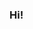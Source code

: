 ### Hi!

<!--
**Hamachii/Hamachii** is a ✨ _special_ ✨ repository because its `README.md` (this file) appears on your GitHub profile.

### THX! I'm Hamachi

### GitHub is a beginner, but I'm going to do various things. Thank you.

### https://4.bp.blogspot.com/-NHTUWbcy_Wc/VMIt3Ie-4BI/AAAAAAAAqzY/gkFCt304v4k/s800/sashimi_hamachi.png
